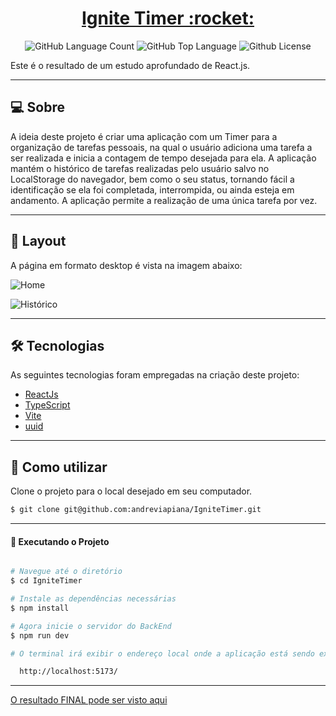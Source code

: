 <p align="center">
  <h1 align="center"><a href="https://timer-ignite.netlify.app">Ignite Timer :rocket: </a></h1>
</p>

<p align="center" margin-top="25px" >
  <img alt="GitHub Language Count" src="https://img.shields.io/github/languages/count/andreviapiana/igniteTimer" />

  <img alt="GitHub Top Language" src="https://img.shields.io/github/languages/top/andreviapiana/igniteTimer" />

  <img alt="Github License" src="https://img.shields.io/github/license/andreviapiana/igniteTimer" />
</p>


Este é o resultado de um estudo aprofundado de React.js.

___

## 💻 Sobre
A ideia deste projeto é criar uma aplicação com um Timer para a organização de tarefas pessoais, na qual o usuário adiciona uma tarefa a ser realizada e inicia a contagem de tempo desejada para ela. A aplicação mantém o histórico de tarefas realizadas pelo usuário salvo no LocalStorage do navegador, bem como o seu status, tornando fácil a identificação se ela foi completada, interrompida, ou ainda esteja em andamento. A aplicação permite a realização de uma única tarefa por vez.

___

## 🎨 Layout
A página em formato desktop é vista na imagem abaixo:

![Home](https://user-images.githubusercontent.com/106932234/216380587-1b2aa1bc-1735-4f46-8a9b-e62d5e1b00dc.png)

![Histórico](https://user-images.githubusercontent.com/106932234/216380614-9987b021-db4c-4564-8fa2-f932058f06a5.png)

___

## 🛠 Tecnologias

As seguintes tecnologias foram empregadas na criação deste projeto:

- [ReactJs](https://reactjs.org)
- [TypeScript](https://www.typescriptlang.org/)
- [Vite](https://vitejs.dev/)
- [uuid](https://www.npmjs.com/package/uuid)

___

## 🚀 Como utilizar

Clone o projeto para o local desejado em seu computador.

```bash
$ git clone git@github.com:andreviapiana/IgniteTimer.git
```
___

#### 🚧 Executando o Projeto
```bash

# Navegue até o diretório
$ cd IgniteTimer

# Instale as dependências necessárias
$ npm install

# Agora inicie o servidor do BackEnd
$ npm run dev

# O terminal irá exibir o endereço local onde a aplicação está sendo executada. Basta digitar o mesmo endereço em seu navegador preferido. O endereço usado na criação do projeto foi este:

  http://localhost:5173/
```

___


[O resultado FINAL pode ser visto aqui](https://timer-ignite.netlify.app)
